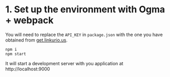 # 1. Set up the environment with Ogma + webpack

You will need to replace the `API_KEY` in `package.json` with the one you have obtained from [get.linkurio.us](https://get.linkurio.us).

```
npm i
npm start
```

It will start a development server with you application at http://localhost:9000
